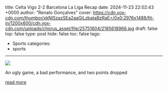 title: Celta Vigo 2-2 Barcelona La Liga Recap
date: 2024-11-23 22:02:43 +0000
author: "Renato Gonçalves"
cover: https://cdn.vox-cdn.com/thumbor/xkNlSzazSEa2aaGiLzbataBzRaE=/0x0:2976x1488/fit-in/1200x600/cdn.vox-cdn.com/uploads/chorus_asset/file/25751604/2185618966.jpg
draft: false
top: false
type: post
hide: false
toc: false
tags:
  - Sports
categories:
  - sports
---

![](https://cdn.vox-cdn.com/thumbor/xkNlSzazSEa2aaGiLzbataBzRaE=/0x0:2976x1488/fit-in/1200x600/cdn.vox-cdn.com/uploads/chorus_asset/file/25751604/2185618966.jpg)

An ugly game, a bad performance, and two points dropped

[read more](https://www.barcablaugranes.com/2024/11/23/24302460/celta-vigo-barcelona-la-liga-final-score-match-report-recap-reactions)

